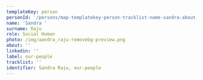 ```yaml
---
templateKey: person
personId: '/persons/map-templatekey-person-tracklist-name-sandra-about-personid-uuid-photo-img-sandra_raju-png-label-our-people-role-social-person-surname-raju-linkedin/'
name: 'Sandra '
surname: Raju
role: Social Human
photo: /img/aandra_raju-removebg-preview.png
about: ''
linkedin: ''
label: our-people
tracklist: ''
identifier: Sandra Raju, our-people
---
```

